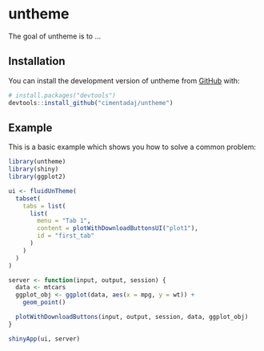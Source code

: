 
<!-- README.md is generated from README.Rmd. Please edit that file -->

# untheme

<!-- badges: start -->
<!-- badges: end -->

The goal of untheme is to …

## Installation

You can install the development version of untheme from
[GitHub](https://github.com/) with:

``` r
# install.packages("devtools")
devtools::install_github("cimentadaj/untheme")
```

## Example

This is a basic example which shows you how to solve a common problem:

``` r
library(untheme)
library(shiny)
library(ggplot2)

ui <- fluidUnTheme(
  tabset(
    tabs = list(
      list(
        menu = "Tab 1",
        content = plotWithDownloadButtonsUI("plot1"),
        id = "first_tab"
      )
    )
  )
)

server <- function(input, output, session) {
  data <- mtcars
  ggplot_obj <- ggplot(data, aes(x = mpg, y = wt)) +
    geom_point()

  plotWithDownloadButtons(input, output, session, data, ggplot_obj)
}

shinyApp(ui, server)
```
